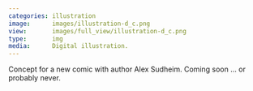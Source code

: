 ```yaml
---
categories: illustration
image:      images/illustration-d_c.png
view:       images/full_view/illustration-d_c.png
type:       img
media:      Digital illustration.
---
```

Concept for a new comic with author Alex Sudheim. Coming soon ... or probably
never.
